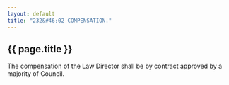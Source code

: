 ```yaml
---
layout: default 
title: "232&#46;02 COMPENSATION."
---
```


{{ page.title }}
----------------

The compensation of the Law Director shall be by contract approved by a
majority of Council.
